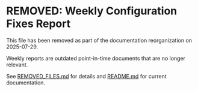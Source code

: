 # REMOVED: Weekly Configuration Fixes Report

This file has been removed as part of the documentation reorganization on 2025-07-29.

Weekly reports are outdated point-in-time documents that are no longer relevant.

See [REMOVED_FILES.md](REMOVED_FILES.md) for details and [README.md](README.md) for current documentation.
